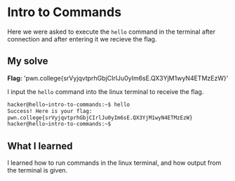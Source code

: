 # Intro to Commands 

Here we were asked to execute the ``hello`` command in the terminal after connection and after entering it we recieve the flag.

## My solve
**Flag:** 'pwn.college{srVyjqvtprhGbjCIrlJu0yIm6sE.QX3YjM1wyN4ETMzEzW}'

I input the ``hello`` command into the linux terminal to receive the flag.

```bash
hacker@hello~intro-to-commands:~$ hello
Success! Here is your flag:
pwn.college{srVyjqvtprhGbjCIrlJu0yIm6sE.QX3YjM1wyN4ETMzEzW}
hacker@hello~intro-to-commands:~$ 
```
## What I learned

I learned how to run commands in the linux terminal, and how output from the terminal is given.
